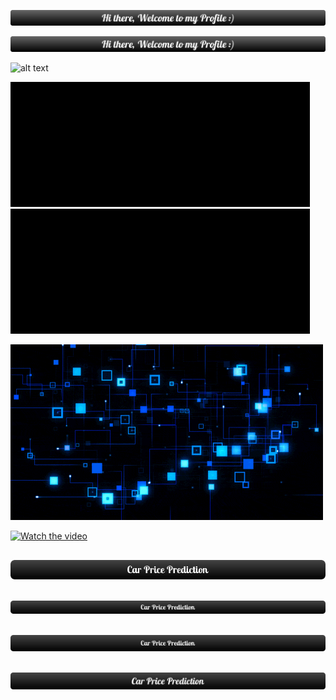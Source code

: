![alt text](https://github.com/forevercodingbot/images/blob/main/button_hi-there-welcome-to-my-profile.png?raw=true)

<img src="https://github.com/forevercodingbot/images/blob/main/button_hi-there-welcome-to-my-profile.png"/>


![alt text](https://github.com/forevercodingbot/forevercodingbot/blob/main/images/arrival_at_saturn-wallpaper-7680x4320.jpg?raw=true)

![alt text](https://github.com/forevercodingbot/forevercodingbot/blob/main/images/giphy.gif?raw=true) 
![alt text](https://github.com/forevercodingbot/forevercodingbot/blob/main/images/giphy.gif?raw=true)

![alt text](https://github.com/forevercodingbot/forevercodingbot/blob/main/images/blue.gif?raw=true)

[![Watch the video](https://img.youtube.com/vi/T-D1KVIuvjA/maxresdefault.jpg)](https://youtu.be/T-D1KVIuvjA)

<a href="https://github.com/athulyesudas/Basic-Website/blob/main/index.html"><h2>![alt text](https://github.com/forevercodingbot/forevercodingbot/blob/main/images/button_car-price-prediction%20(1).png?raw=true)</h2></a>
 
 
<a href="https://github.com/athulyesudas/Basic-Website/blob/main/index.html"><h2>![alt text](https://github.com/forevercodingbot/forevercodingbot/blob/main/images/car_price_prediction.png?raw=true)</h2></a>
 
<a href="https://github.com/athulyesudas/Basic-Website/blob/main/index.html"><h2>![alt text](https://github.com/forevercodingbot/forevercodingbot/blob/main/images/button_car-price-prediction%20(3).png?raw=true)</h2></a>
  
<a href="https://github.com/athulyesudas/Basic-Website/blob/main/index.html"><h2>![alt text](https://github.com/forevercodingbot/forevercodingbot/blob/main/images/button_car-price-prediction%20(4).png?raw=true)</h2></a>
 
 




